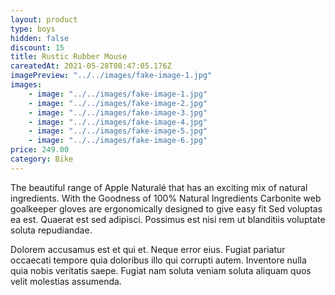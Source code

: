 ```yaml
---
layout: product
type: boys
hidden: false
discount: 15
title: Rustic Rubber Mouse
careatedAt: 2021-05-28T08:47:05.176Z
imagePreview: "../../images/fake-image-1.jpg"
images:
    - image: "../../images/fake-image-1.jpg"
    - image: "../../images/fake-image-2.jpg"
    - image: "../../images/fake-image-3.jpg"
    - image: "../../images/fake-image-4.jpg"
    - image: "../../images/fake-image-5.jpg"
    - image: "../../images/fake-image-6.jpg"
price: 249.00
category: Bike
---
```

The beautiful range of Apple Naturalé that has an exciting mix of natural ingredients. With the Goodness of 100% Natural Ingredients
Carbonite web goalkeeper gloves are ergonomically designed to give easy fit
Sed voluptas ea est. Quaerat est sed adipisci. Possimus est nisi rem ut blanditiis voluptate soluta repudiandae.
 Dolorem accusamus est et qui et. Neque error eius. Fugiat pariatur occaecati tempore quia doloribus illo qui corrupti autem. Inventore nulla quia nobis veritatis saepe. Fugiat nam soluta veniam soluta aliquam quos velit molestias assumenda.
